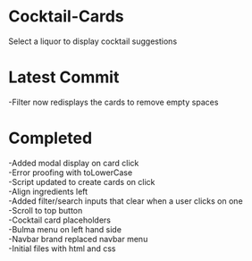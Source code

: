 # Cocktail-Cards
Select a liquor to display cocktail suggestions  

# Latest Commit  
-Filter now redisplays the cards to remove empty spaces  

# Completed  
-Added modal display on card click  
-Error proofing with toLowerCase  
-Script updated to create cards on click  
-Align ingredients left  
-Added filter/search inputs that clear when a user clicks on one  
-Scroll to top button  
-Cocktail card placeholders  
-Bulma menu on left hand side  
-Navbar brand replaced navbar menu  
-Initial files with html and css  